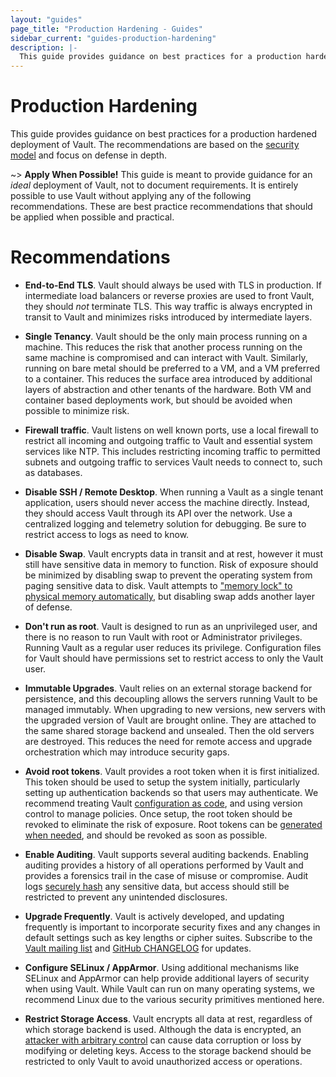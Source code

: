 ```yaml
---
layout: "guides"
page_title: "Production Hardening - Guides"
sidebar_current: "guides-production-hardening"
description: |-
  This guide provides guidance on best practices for a production hardened deployment of HashiCorp Vault.
---
```


# Production Hardening

This guide provides guidance on best practices for a production hardened deployment of Vault.
The recommendations are based on the [security model](/docs/internals/security.html) and focus on defense in depth.

~> **Apply When Possible!** This guide is meant to provide guidance for an _ideal_ deployment of Vault, not to document requirements.
It is entirely possible to use Vault without applying any of the following recommendations. These are best practice recommendations that should be applied when possible and practical.

# Recommendations

* **End-to-End TLS**. Vault should always be used with TLS in production. If intermediate load balancers or reverse proxies are used to front Vault, they should _not_ terminate TLS. This way traffic is always encrypted in transit to Vault and minimizes risks introduced by intermediate layers.

* **Single Tenancy**. Vault should be the only main process running on a machine. This reduces the risk that another process running on the same machine is compromised and can interact with Vault. Similarly, running on bare metal should be preferred to a VM, and a VM preferred to a container. This reduces the surface area introduced by additional layers of abstraction and other tenants of the hardware. Both VM and container based deployments work, but should be avoided when possible to minimize risk.

* **Firewall traffic**. Vault listens on well known ports, use a local firewall to restrict all incoming and outgoing traffic to Vault and essential system services like NTP. This includes restricting incoming traffic to permitted subnets and outgoing traffic to services Vault needs to connect to, such as databases.

* **Disable SSH / Remote Desktop**. When running a Vault as a single tenant application, users should never access the machine directly. Instead, they should access Vault through its API over the network. Use a centralized logging and telemetry solution for debugging. Be sure to restrict access to logs as need to know.

* **Disable Swap**. Vault encrypts data in transit and at rest, however it must still have sensitive data in memory to function. Risk of exposure should be minimized by disabling swap to prevent the operating system from paging sensitive data to disk. Vault attempts to ["memory lock" to physical memory automatically](/docs/configuration/index.html#disable_mlock), but disabling swap adds another layer of defense.

* **Don't run as root**. Vault is designed to run as an unprivileged user, and there is no reason to run Vault with root or Administrator privileges. Running Vault as a regular user reduces its privilege. Configuration files for Vault should have permissions set to restrict access to only the Vault user.

* **Immutable Upgrades**. Vault relies on an external storage backend for persistence, and this decoupling allows the servers running Vault to be managed immutably. When upgrading to new versions, new servers with the upgraded version of Vault are brought online. They are attached to the same shared storage backend and unsealed. Then the old servers are destroyed. This reduces the need for remote access and upgrade orchestration which may introduce security gaps.

* **Avoid root tokens**. Vault provides a root token when it is first initialized. This token should be used to setup the system initially, particularly setting up authentication backends so that users may authenticate. We recommend treating Vault [configuration as code](https://www.hashicorp.com/blog/codifying-vault-policies-and-configuration/), and using version control to manage policies. Once setup, the root token should be revoked to eliminate the risk of exposure. Root tokens can be [generated when needed](/docs/guides/generate-root.html), and should be revoked as soon as possible.

* **Enable Auditing**. Vault supports several auditing backends. Enabling auditing provides a history of all operations performed by Vault and provides a forensics trail in the case of misuse or compromise. Audit logs [securely hash](/docs/audit/index.html) any sensitive data, but access should still be restricted to prevent any unintended disclosures.

* **Upgrade Frequently**. Vault is actively developed, and updating frequently is important to incorporate security fixes and any changes in default settings such as key lengths or cipher suites. Subscribe to the [Vault mailing list](https://groups.google.com/forum/#!forum/vault-tool) and [GitHub CHANGELOG](https://github.com/hashicorp/vault/blob/master/CHANGELOG.md) for updates.

* **Configure SELinux / AppArmor**. Using additional mechanisms like SELinux and AppArmor can help provide additional layers of security when using Vault. While Vault can run on many operating systems, we recommend Linux due to the various security primitives mentioned here.

* **Restrict Storage Access**. Vault encrypts all data at rest, regardless of which storage backend is used. Although the data is encrypted, an [attacker with arbitrary control](/docs/internals/security.html) can cause data corruption or loss by modifying or deleting keys. Access to the storage backend should be restricted to only Vault to avoid unauthorized access or operations.

